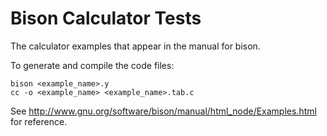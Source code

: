 Bison Calculator Tests
=================

The calculator examples that appear in the manual for bison.


To generate and compile the code files:

    bison <example_name>.y
	cc -o <example_name> <example_name>.tab.c



See <http://www.gnu.org/software/bison/manual/html_node/Examples.html> for reference.


